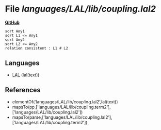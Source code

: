 # File _languages/LAL/lib/coupling.lal2_
**[GitHub](https://github.com/softlang/yas/blob/master/languages/LAL/lib/coupling.lal2)**
```
sort Any1
sort L1 <= Any1
sort Any2
sort L2 <= Any2
relation consistent : L1 # L2
```

## Languages
* [LAL](../languages/LAL.md) (lal(text))

## References
* elementOf('languages/LAL/lib/coupling.lal2',lal(text))
* mapsTo(pp,['languages/LAL/lib/coupling.term2'],['languages/LAL/lib/coupling.lal2'])
* mapsTo(parse,['languages/LAL/lib/coupling.lal2'],['languages/LAL/lib/coupling.term2'])
